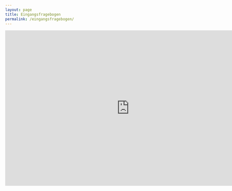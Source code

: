 ```yaml
---
layout: page
title: Eingangsfragebogen
permalink: /eingangsfragebogen/
---
```


<iframe src="https://docs.google.com/forms/d/e/1FAIpQLScRf52tpyv4pMtwXatoME7rtyhcnhz3CefA9qOdQ9EGteWm3g/viewform?embedded=true" width="800" height="500" frameborder="0" marginheight="0" marginwidth="0">Wird geladen...</iframe>
